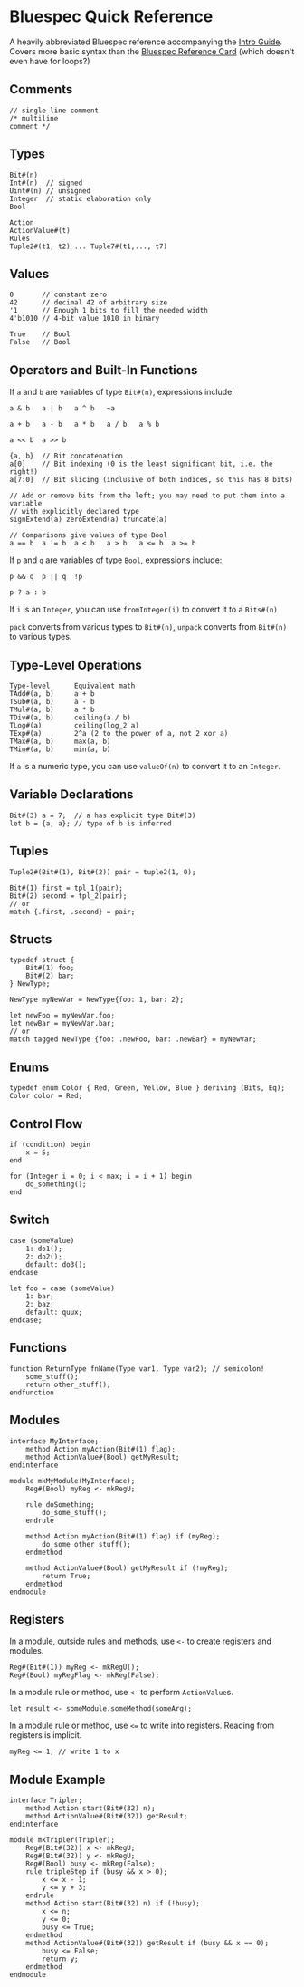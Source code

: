 # Bluespec Quick Reference

A heavily abbreviated Bluespec reference accompanying the [Intro Guide](BluespecIntroGuide.md). Covers more basic syntax than the [Bluespec Reference Card](http://www.bluespec.com/forum/download.php?id=98) (which doesn't even have for loops?)

## Comments

```bluespec
// single line comment
/* multiline
comment */
```

## Types

```bluespec
Bit#(n)
Int#(n)  // signed
Uint#(n) // unsigned
Integer  // static elaboration only
Bool

Action
ActionValue#(t)
Rules
Tuple2#(t1, t2) ... Tuple7#(t1,..., t7)
```

## Values

```bluespec
0       // constant zero
42      // decimal 42 of arbitrary size
'1      // Enough 1 bits to fill the needed width
4'b1010 // 4-bit value 1010 in binary

True    // Bool
False   // Bool
```

## Operators and Built-In Functions

If `a` and `b` are variables of type `Bit#(n)`, expressions include:

```bluespec
a & b   a | b   a ^ b   ~a

a + b   a - b   a * b   a / b   a % b

a << b  a >> b

{a, b}  // Bit concatenation
a[0]    // Bit indexing (0 is the least significant bit, i.e. the right!)
a[7:0]  // Bit slicing (inclusive of both indices, so this has 8 bits)

// Add or remove bits from the left; you may need to put them into a variable
// with explicitly declared type
signExtend(a) zeroExtend(a) truncate(a)

// Comparisons give values of type Bool
a == b  a != b  a < b   a > b   a <= b  a >= b
```

If `p` and `q` are variables of type `Bool`, expressions include:

```bluespec
p && q  p || q  !p

p ? a : b
```

If `i` is an `Integer`, you can use `fromInteger(i)` to convert it to a `Bits#(n)`

`pack` converts from various types to `Bit#(n)`, `unpack` converts from `Bit#(n)` to various types.

## Type-Level Operations

```bluespec
Type-level      Equivalent math
TAdd#(a, b)     a + b
TSub#(a, b)     a - b
TMul#(a, b)     a * b
TDiv#(a, b)     ceiling(a / b)
TLog#(a)        ceiling(log_2 a)
TExp#(a)        2^a (2 to the power of a, not 2 xor a)
TMax#(a, b)     max(a, b)
TMin#(a, b)     min(a, b)
```

If `a` is a numeric type, you can use `valueOf(n)` to convert it to an `Integer`.

## Variable Declarations

```
Bit#(3) a = 7;  // a has explicit type Bit#(3)
let b = {a, a}; // type of b is inferred
```

## Tuples

```bluespec
Tuple2#(Bit#(1), Bit#(2)) pair = tuple2(1, 0);

Bit#(1) first = tpl_1(pair);
Bit#(2) second = tpl_2(pair);
// or
match {.first, .second} = pair;
```

## Structs

```bluespec
typedef struct {
    Bit#(1) foo;
    Bit#(2) bar;
} NewType;

NewType myNewVar = NewType{foo: 1, bar: 2};

let newFoo = myNewVar.foo;
let newBar = myNewVar.bar;
// or
match tagged NewType {foo: .newFoo, bar: .newBar} = myNewVar;
```

## Enums

```bluespec
typedef enum Color { Red, Green, Yellow, Blue } deriving (Bits, Eq);
Color color = Red;
```

## Control Flow

```bluespec
if (condition) begin
    x = 5;
end

for (Integer i = 0; i < max; i = i + 1) begin
    do_something();
end
```

## Switch

```bluespec
case (someValue)
    1: do1();
    2: do2();
    default: do3();
endcase

let foo = case (someValue)
    1: bar;
    2: baz;
    default: quux;
endcase;
```

## Functions

```bluespec
function ReturnType fnName(Type var1, Type var2); // semicolon!
    some_stuff();
    return other_stuff();
endfunction
```

## Modules

```bluespec
interface MyInterface;
    method Action myAction(Bit#(1) flag);
    method ActionValue#(Bool) getMyResult;
endinterface

module mkMyModule(MyInterface);
    Reg#(Bool) myReg <- mkRegU;

    rule doSomething;
        do_some_stuff();
    endrule

    method Action myAction(Bit#(1) flag) if (myReg);
        do_some_other_stuff();
    endmethod

    method ActionValue#(Bool) getMyResult if (!myReg);
        return True;
    endmethod
endmodule
```

## Registers

In a module, outside rules and methods, use `<-` to create registers and modules.

```bluespec
Reg#(Bit#(1)) myReg <- mkRegU();
Reg#(Bool) myRegFlag <- mkReg(False);
```

In a module rule or method, use `<-` to perform `ActionValue`s.

```bluespec
let result <- someModule.someMethod(someArg);
```

In a module rule or method, use `<=` to write into registers. Reading from registers is implicit.

```bluespec
myReg <= 1; // write 1 to x
```

## Module Example

```bluespec
interface Tripler;
    method Action start(Bit#(32) n);
    method ActionValue#(Bit#(32)) getResult;
endinterface

module mkTripler(Tripler);
    Reg#(Bit#(32)) x <- mkRegU;
    Reg#(Bit#(32)) y <- mkRegU;
    Reg#(Bool) busy <- mkReg(False);
    rule tripleStep if (busy && x > 0);
        x <= x - 1;
        y <= y + 3;
    endrule
    method Action start(Bit#(32) n) if (!busy);
        x <= n;
        y <= 0;
        busy <= True;
    endmethod
    method ActionValue#(Bit#(32)) getResult if (busy && x == 0);
        busy <= False;
        return y;
    endmethod
endmodule
```
